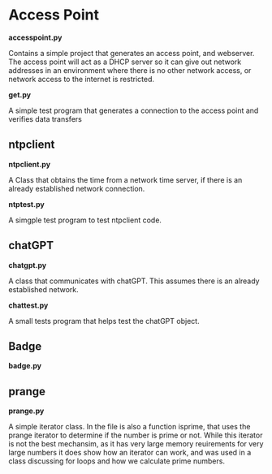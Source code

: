 # Access Point

**accesspoint.py**

Contains a simple project that generates an access point, and webserver.  The access point will act as a DHCP server so it can give out network addresses in an environment where there is no other network access, or network access to the internet is restricted.

**get.py**

A simple test program that generates a connection to the access point and verifies data transfers

## ntpclient

**ntpclient.py**

A Class that obtains the time from a network time server, if there is an already established network connection.

**ntptest.py**

A simgple test program to test ntpclient code.

## chatGPT

**chatgpt.py**

A class that communicates with chatGPT.  This assumes there is an already established network.  

**chattest.py**

A small tests program that helps test the chatGPT object.

## Badge

**badge.py**

## prange

**prange.py**

A simple iterator class.  In the file is also a function isprime, that uses the prange iterator to determine if the number is prime or not.  While this iterator is not the best mechansim, as it has very large memory reuirements for very large numbers it does show how an iterator can work, and was used in a class discussing for loops and how we calculate prime numbers.
